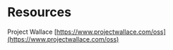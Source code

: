 # Resources

Project Wallace [https://www.projectwallace.com/oss](https://www.projectwallace.com/oss)

